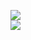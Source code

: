 [![](https://img.shields.io/badge/Made%20With-Github%20Spray-lightgrey.svg?style=for-the-badge&logo=github)](https://github.com/Annihil/github-spray#18749)  
[![](https://i.imgur.com/2DrTn0Z.gif)](https://github.com/Annihil/github-spray)